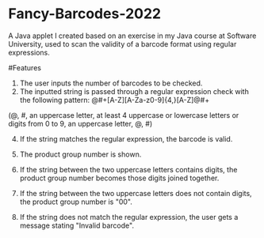 # Fancy-Barcodes-2022
A Java applet I created based on an exercise in my Java course at Software University, used to scan the validity of a barcode format using regular expressions. 

#Features
1. The user inputs the number of barcodes to be checked.
2. The inputted string is passed through a regular expression check with the following pattern: @#+[A-Z][A-Za-z0-9]{4,}[A-Z]@#+
   
  (@, #, an uppercase letter, at least 4 uppercase or lowercase letters or digits from 0 to 9, an uppercase letter, @, #)
  
4. If the string matches the regular expression, the barcode is valid.

5. The product group number is shown.
   
6. If the string between the two uppercase letters contains digits, the product group number becomes those digits joined together.

7. If the string between the two uppercase letters does not contain digits, the product group number is "00".

8. If the string does not match the regular expression, the user gets a message stating "Invalid barcode".
